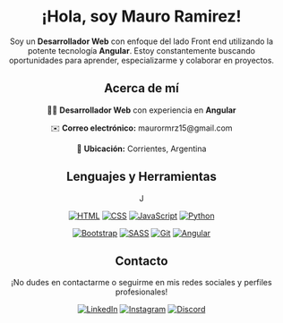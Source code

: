 <div align="center">
  <h1>¡Hola, soy Mauro Ramirez!</h1>
  <p>Soy un <strong>Desarrollador Web</strong> con enfoque del lado Front end utilizando la potente tecnología <strong>Angular</strong>. Estoy constantemente buscando oportunidades para aprender, especializarme y colaborar en proyectos.</p>
</div>

<div align="center">
  <h2>Acerca de mí</h2>
  <p align="center">👨‍💻 <strong>Desarrollador Web</strong> con experiencia en <strong>Angular</strong></p>
  <p align="center">✉️ <strong>Correo electrónico:</strong> maurormrz15@gmail.com</p>
  <p align="center">📍 <strong>Ubicación:</strong> Corrientes, Argentina</p>
</div>

<div align="center">
  <h2>Lenguajes y Herramientas</h2>
  <p>J</p>
  <p align="center">
    <a href="https://developer.mozilla.org/en-US/docs/Web/HTML"><img src="https://img.shields.io/badge/HTML-ff5722?style=for-the-badge&logo=html5&logoColor=white" alt="HTML"></a>
    <a href="https://developer.mozilla.org/en-US/docs/Web/CSS"><img src="https://img.shields.io/badge/CSS-2196f3?style=for-the-badge&logo=css3&logoColor=white" alt="CSS"></a>
    <a href="https://developer.mozilla.org/en-US/docs/Web/JavaScript"><img src="https://img.shields.io/badge/JavaScript-f7df1e?style=for-the-badge&logo=javascript&logoColor=black" alt="JavaScript"></a>
    <a href="https://www.python.org/"><img src="https://img.shields.io/badge/Python-3776ab?style=for-the-badge&logo=python&logoColor=white" alt="Python"></a>
  </p>
  <p align="center">
    <a href="https://getbootstrap.com/"><img src="https://img.shields.io/badge/Bootstrap-7952b3?style=for-the-badge&logo=bootstrap&logoColor=white" alt="Bootstrap"></a>
    <a href="https://sass-lang.com/"><img src="https://img.shields.io/badge/SASS-cc6699?style=for-the-badge&logo=sass&logoColor=white" alt="SASS"></a>
    <a href="https://git-scm.com/"><img src="https://img.shields.io/badge/Git-f05032?style=for-the-badge&logo=git&logoColor=white" alt="Git"></a>
    <a href="https://angular.io/"><img src="https://img.shields.io/badge/Angular-dd0031?style=for-the-badge&logo=angular&logoColor=white" alt="Angular"></a>
  </p>
</div>

<div align="center">
  <h2>Contacto</h2>
  <p align="center">¡No dudes en contactarme o seguirme en mis redes sociales y perfiles profesionales!</p>
  <a href="https://www.linkedin.com/in/maurormrz"><img src="https://img.shields.io/badge/LinkedIn-0a66c2?style=for-the-badge&logo=linkedin&logoColor=white" alt="LinkedIn"></a>
  <a href="https://www.instagram.com/maurormrz"><img src="https://img.shields.io/badge/Instagram-e4405f?style=for-the-badge&logo=instagram&logoColor=white" alt="Instagram"></a>
  <a href="https://discordapp.com/users/mauronahuelramirez"><img src="https://img.shields.io/badge/Discord-7289da?style=for-the-badge&logo=discord&logoColor=white" alt="Discord"></a>
</div>
